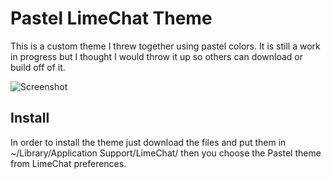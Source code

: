 # Pastel LimeChat Theme
This is a custom theme I threw together using pastel colors. It is still a work in progress but I thought I would throw it up so others can download or build off of it.

![Screenshot](https://raw.github.com/esundahl/limechat_pastel/master/screenshot.png "Screenshot")

## Install
In order to install the theme just download the files and put them in ~/Library/Application Support/LimeChat/ then you choose the Pastel theme from LimeChat preferences. 